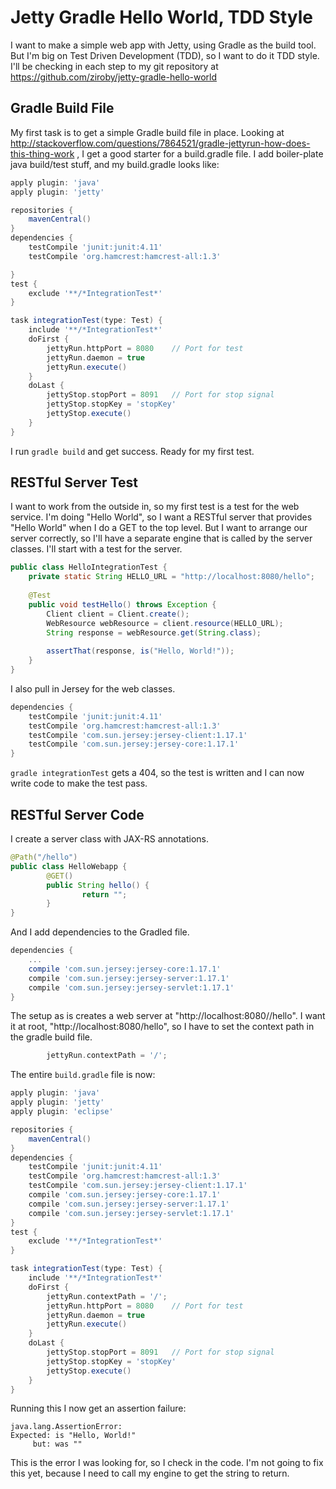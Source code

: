 Jetty Gradle Hello World, TDD Style
=====

I want to make a simple web app with Jetty, using Gradle as the build
tool.  But I'm big on Test Driven Development (TDD), so I want to do it
TDD style.  I'll be checking in each step to my git repository at 
https://github.com/ziroby/jetty-gradle-hello-world

Gradle Build File
-----

My first task is to get a simple Gradle build file in place.  Looking at
http://stackoverflow.com/questions/7864521/gradle-jettyrun-how-does-this-thing-work
, I get a good starter for a build.gradle file.  I add boiler-plate
java build/test stuff, and my build.gradle looks like:

```groovy
apply plugin: 'java'
apply plugin: 'jetty'

repositories {
    mavenCentral()
}
dependencies {
    testCompile 'junit:junit:4.11'
    testCompile 'org.hamcrest:hamcrest-all:1.3'

}
test {
    exclude '**/*IntegrationTest*'
}

task integrationTest(type: Test) {
    include '**/*IntegrationTest*'
    doFirst {
        jettyRun.httpPort = 8080    // Port for test
        jettyRun.daemon = true
        jettyRun.execute()
    }
    doLast {
        jettyStop.stopPort = 8091   // Port for stop signal
        jettyStop.stopKey = 'stopKey'
        jettyStop.execute()
    }
}
```

I run `gradle build` and get success.  Ready for my first test.

RESTful Server Test
-----

I want to work from the outside in, so my first test is a test for the
web service.  I'm doing "Hello World", so I want a RESTful server that
provides "Hello World" when I do a GET to the top level.  But I want
to arrange our server correctly, so I'll have a separate engine that is
called by the server classes.  I'll start with a test for the server.

```java
public class HelloIntegrationTest {
    private static String HELLO_URL = "http://localhost:8080/hello";
    
    @Test
    public void testHello() throws Exception {
        Client client = Client.create();
        WebResource webResource = client.resource(HELLO_URL);
        String response = webResource.get(String.class);
        
        assertThat(response, is("Hello, World!"));
    }
}
```

I also pull in Jersey for the web classes. 

```groovy
dependencies {
    testCompile 'junit:junit:4.11'
    testCompile 'org.hamcrest:hamcrest-all:1.3'
    testCompile 'com.sun.jersey:jersey-client:1.17.1'
    testCompile 'com.sun.jersey:jersey-core:1.17.1'
}
```

`gradle integrationTest` gets a 404, so the test is written and I can
now write code to make the test pass.

RESTful Server Code
-----

I create a server class with JAX-RS annotations.

```java
@Path("/hello")
public class HelloWebapp {
        @GET()
        public String hello() {
                return "";
        }
}
```

And I add dependencies to the Gradled file.

```groovy
dependencies {
    ...
    compile 'com.sun.jersey:jersey-core:1.17.1'
    compile 'com.sun.jersey:jersey-server:1.17.1'
    compile 'com.sun.jersey:jersey-servlet:1.17.1'
}
```

The setup as is creates a web server at 
"http://localhost:8080/<directory-name>/hello".  I want it at root, 
"http://localhost:8080/hello", so I have to set the context path in the gradle
build file.

```groovy
        jettyRun.contextPath = '/';
```

The entire `build.gradle` file is now:

```groovy
apply plugin: 'java'
apply plugin: 'jetty'
apply plugin: 'eclipse'

repositories {
    mavenCentral()
}
dependencies {
    testCompile 'junit:junit:4.11'
    testCompile 'org.hamcrest:hamcrest-all:1.3'
    testCompile 'com.sun.jersey:jersey-client:1.17.1'
    compile 'com.sun.jersey:jersey-core:1.17.1'
    compile 'com.sun.jersey:jersey-server:1.17.1'
    compile 'com.sun.jersey:jersey-servlet:1.17.1'
}
test {
    exclude '**/*IntegrationTest*'
}

task integrationTest(type: Test) {
    include '**/*IntegrationTest*'
    doFirst {
        jettyRun.contextPath = '/';
        jettyRun.httpPort = 8080    // Port for test
        jettyRun.daemon = true
        jettyRun.execute()
    }
    doLast {
        jettyStop.stopPort = 8091   // Port for stop signal
        jettyStop.stopKey = 'stopKey'
        jettyStop.execute()
    }
}
```

Running this I now get an assertion failure:

```
java.lang.AssertionError: 
Expected: is "Hello, World!"
     but: was ""
```

This is the error I was looking for, so I check in the code.  I'm not going to
fix this yet, because I need to call my engine to get the string to return.

